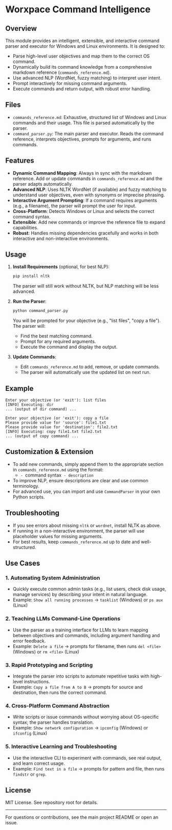 # Worxpace Command Intelligence

## Overview

This module provides an intelligent, extensible, and interactive command parser and executor for Windows and Linux environments. It is designed to:
- Parse high-level user objectives and map them to the correct OS command.
- Dynamically build its command knowledge from a comprehensive markdown reference (`commands_reference.md`).
- Use advanced NLP (WordNet, fuzzy matching) to interpret user intent.
- Prompt interactively for missing command arguments.
- Execute commands and return output, with robust error handling.

## Files

- `commands_reference.md`: Exhaustive, structured list of Windows and Linux commands and their usage. This file is parsed automatically by the parser.
- `command_parser.py`: The main parser and executor. Reads the command reference, interprets objectives, prompts for arguments, and runs commands.

## Features

- **Dynamic Command Mapping**: Always in sync with the markdown reference. Add or update commands in `commands_reference.md` and the parser adapts automatically.
- **Advanced NLP**: Uses NLTK WordNet (if available) and fuzzy matching to understand user objectives, even with synonyms or imprecise phrasing.
- **Interactive Argument Prompting**: If a command requires arguments (e.g., a filename), the parser will prompt the user for input.
- **Cross-Platform**: Detects Windows or Linux and selects the correct command syntax.
- **Extensible**: Add new commands or improve the reference file to expand capabilities.
- **Robust**: Handles missing dependencies gracefully and works in both interactive and non-interactive environments.

## Usage

1. **Install Requirements** (optional, for best NLP):
   ```sh
   pip install nltk
   ```
   The parser will still work without NLTK, but NLP matching will be less advanced.

2. **Run the Parser**:
   ```sh
   python command_parser.py
   ```
   You will be prompted for your objective (e.g., "list files", "copy a file").
   The parser will:
   - Find the best matching command.
   - Prompt for any required arguments.
   - Execute the command and display the output.

3. **Update Commands**:
   - Edit `commands_reference.md` to add, remove, or update commands.
   - The parser will automatically use the updated list on next run.

## Example

```
Enter your objective (or 'exit'): list files
[INFO] Executing: dir
... (output of dir command) ...

Enter your objective (or 'exit'): copy a file
Please provide value for 'source': file1.txt
Please provide value for 'destination': file2.txt
[INFO] Executing: copy file1.txt file2.txt
... (output of copy command) ...
```

## Customization & Extension

- To add new commands, simply append them to the appropriate section in `commands_reference.md` using the format:
  - `- `command syntax` - description`
- To improve NLP, ensure descriptions are clear and use common terminology.
- For advanced use, you can import and use `CommandParser` in your own Python scripts.

## Troubleshooting

- If you see errors about missing `nltk` or `wordnet`, install NLTK as above.
- If running in a non-interactive environment, the parser will use placeholder values for missing arguments.
- For best results, keep `commands_reference.md` up to date and well-structured.

## Use Cases

### 1. Automating System Administration
- Quickly execute common admin tasks (e.g., list users, check disk usage, manage services) by describing your intent in natural language.
- Example: `Show all running processes` → `tasklist` (Windows) or `ps aux` (Linux)

### 2. Teaching LLMs Command-Line Operations
- Use the parser as a training interface for LLMs to learn mapping between objectives and commands, including argument handling and error feedback.
- Example: `Delete a file` → prompts for filename, then runs `del <file>` (Windows) or `rm <file>` (Linux)

### 3. Rapid Prototyping and Scripting
- Integrate the parser into scripts to automate repetitive tasks with high-level instructions.
- Example: `Copy a file from A to B` → prompts for source and destination, then runs the correct command.

### 4. Cross-Platform Command Abstraction
- Write scripts or issue commands without worrying about OS-specific syntax; the parser handles translation.
- Example: `Show network configuration` → `ipconfig` (Windows) or `ifconfig` (Linux)

### 5. Interactive Learning and Troubleshooting
- Use the interactive CLI to experiment with commands, see real output, and learn correct usage.
- Example: `Find text in a file` → prompts for pattern and file, then runs `findstr` or `grep`.

## License

MIT License. See repository root for details.

---

For questions or contributions, see the main project README or open an issue.
